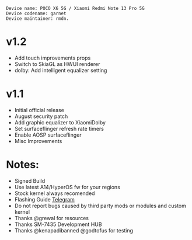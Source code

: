  ```
Device name: POCO X6 5G / Xiaomi Redmi Note 13 Pro 5G
Device codename: garnet
Device maintainer: rmdn.
```

# v1.2
- Add touch improvements props
- Switch to SkiaGL as HWUI renderer
- dolby: Add intelligent equalizer setting

# v1.1
- Initial official release
- August security patch
- Add graphic equalizer to XiaomiDolby
- Set surfaceflinger refresh rate timers
- Enable AOSP surfaceflinger
- Misc Improvements

# Notes:
- Signed Build
- Use latest A14/HyperOS fw for your regions
- Stock kernel always recomended
- Flashing Guide [Telegram](https://telegra.ph/Instructions-for-Flashing-ROM-on-Garnet-06-10)
- Do not report bugs caused by third party mods or modules and custom kernel
- Thanks @grewal for resources
- Thanks SM-7435 Development HUB
- Thanks @kenapadibanned @godtofus for testing
